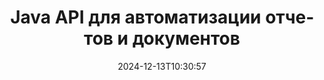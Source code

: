 ---
############################# Static ############################
layout: "landing"
date: 2024-12-13T10:30:57
draft: false

lang: ru
product: "Assembly"
product_tag: "assembly"
platform: "Java"
platform_tag: "java"

############################# Drop-down ############################
supported_platforms:
  items:
    # supported_platforms loop
    - title: ".NET"
      tag: "net"
    # supported_platforms loop
    - title: "Java"
      tag: "java"

############################# Head ############################
head_title: "Java-библиотека для создания, автоматизации документов и отчетности"
head_description: "Java-библиотека для автоматизации создания документов и генерации отчетов. Создавайте документы PDF, Word, Excel, PPTX, HTML и электронные письма с учетом пользовательских шаблонов."

############################# Header ############################
title: "Java API для автоматизации отчетов и документов"
description: "Упрощайте создание отчетов на Java, объединяя данные с шаблонами."
words:
  for: "для"

actions:
  main: "Получите пробную версию через NuGet"
  main_link: "https://releases.groupdocs.com/java/repo/com/groupdocs/groupdocs-assembly/"
  alt: "Лицензирование"
  alt_link: "https://purchase.groupdocs.com/pricing/assembly/java/"
  title: "Готовы начать?"
  description: "Попробуйте функции GroupDocs.Assembly бесплатно или запросите лицензию."

release:
  title: "Версия {0} выпущена"
  notes: "Смотрите, что нового"
  downloads: "Загрузки"

code:
  title: "Генерация диаграммы в DOCX с помощью Java"
  more: "Больше примеров"
  more_link: "https://github.com/groupdocs-assembly/GroupDocs.Assembly-for-Java/"
  install_title : "Maven XML"
  install: |
    <dependency>
      <groupId>com.groupdocs</groupId>
      <artifactId>groupdocs-assembly</artifactId>
      <version>{0}</version>
    </dependency>
  content: |
    ```java {style=abap}
    // Путь к основному шаблону
    String template = "chart_template.docx";

    // Получите данные о продуктивности менеджеров из источника
    DocumentTable data_table = 
        new DocumentTable("Managers.json", 1);

    // Создайте экземпляр DataSourceInfo с данными
    DataSourceInfo data 
        = new DataSourceInfo(data_table, "managers");

    // Установите цвета диаграммы, используя другой DataSourceInfo
    DataSourceInfo design = 
        new DataSourceInfo("red", "color");

    // Заполните шаблон данными и сохраните его на выходе
    DocumentAssembler asm = new DocumentAssembler();
    asm.assembleDocument(template, "result.docx", data, design);
    ```

############################# Overview ############################
overview:
  enable: true
  title: "Обзор GroupDocs.Assembly"
  description: "Java-библиотека, разработанная для автоматизированного создания документов и бесшовной интеграции данных."
  features:
    # feature loop
    - title: "Объединение бизнес-данных в шаблоны с помощью Java"
      content: "Легко создавайте профессиональные отчеты, встраивая данные из JSON, XML или других источников в заранее спроектированные шаблоны с помощью GroupDocs.Assembly for Java."

    # feature loop
    - title: "Работа с встроенными объектами"
      content: "Автоматически заполняйте элементы, такие как таблицы, диаграммы и схемы, в документах, используя данные из внешних источников."

    # feature loop
    - title: "Расширенная настройка"
      content: "GroupDocs.Assembly for Java предлагает гибкие функции, такие как генерация штрих-кодов, получение онлайн-данных через URL и экспорт выходных данных в различных форматах."

############################# Platforms ############################
platforms:
  enable: true
  title: "Платформенная независимость"
  description: "GroupDocs.Assembly for Java хорошо работает с популярными операционными системами, фреймворками разработки и менеджерами пакетов."
  items:
    # platform loop
    - title: "Amazon"
      image: "amazon"
    # platform loop
    - title: "Docker"
      image: "docker"
    # platform loop
    - title: "Azure"
      image: "azure"
    # platform loop
    - title: "Eclipse"
      image: "eclipse"
    # platform loop
    - title: "IntelliJ"
      image: "intellij"
    # platform loop
    - title: "Windows"
      image: "windows"
    # platform loop
    - title: "Linux"
      image: "linux"
    # platform loop
    - title: "Maven"
      image: "maven"

############################# File formats ############################
formats:
  enable: true
  title: "Поддерживаемые форматы файлов"
  description: |
    GroupDocs.Assembly for Java поддерживает широкий диапазон [форматов документов](https://docs.groupdocs.com/assembly/java/supported-document-formats/).
  groups:
    # group loop
    - color: "green"
      content: |
        ### Форматы Microsoft Office
        * **Word:**  DOCX, DOC, DOCM, DOT, DOTX, DOTM, RTF, WordprocessingML
        * **Excel:** XLSX, XLS, XLSM, XLSB, XLTM, XLT, XLTM, XLTX, SpreadsheetML
        * **PowerPoint:** PPT, PPTX, PPTM, PPS, PPSX, PPSM, POTM, POTX
    # group loop
    - color: "blue"
      content: |
        ### Изображения и другие форматы
        * **Портативный:** PDF
        * **Изображения:** SVG, TIFF
        * **Другие офисные форматы:** ODT, OTT, OTS, ODS, ODP, OTP
      # group loop
    - color: "red"
      content: |
        ### Другие форматы
        * **Веб:** HTML, MHTML
        * **Электронные письма:** EML, MSG, EMLX
        * **Другое:** EPUB, MD

############################# Features ############################
features:
  enable: true
  title: "Ключевые возможности GroupDocs.Assembly"
  description: "Создавайте профессиональные документы и отчеты с продвинутой обработкой данных."

  items:
    # feature loop
    - icon: "preview"
      title: "Визуальные элементы данных"
      content: "Добавляйте и форматируйте такие элементы, как диаграммы, таблицы, изображения и списки непосредственно в ваших документах."

    # feature loop
    - icon: "manipulate"
      title: "Трансформация данных"
      content: "Используйте формулы, сортировку и другие инструменты для эффективной организации и представления ваших данных."

    # feature loop
    - icon: "two_pages"
      title: "Поддержка множества форматов"
      content: "Легко работайте с общими типами файлов как для шаблонов, так и для выходных файлов."

    # feature loop
    - icon: "document_settings"
      title: "Расширенное форматирование шаблонов"
      content: "Настраивайте шаблоны с числовыми, алфавитными и другими расширенными параметрами форматирования."

    # feature loop
    - icon: "text"
      title: "Динамическое создание штрих-кодов"
      content: "Быстро создавайте и вставляйте изображения штрих-кодов в документы по мере необходимости."

    # feature loop
    - icon: "add"
      title: "Гибкое форматирование текста"
      content: "Применяйте текстовые преобразования, такие как верхний регистр, нижний регистр, заглавная буква или другие стили в шаблонах."

    # feature loop
    - icon: "manipulate"
      title: "Импорт внешнего содержания"
      content: "Динамически включая содержимое из внешних файлов во время генерации документов."

    # feature loop
    - icon: "convert"
      title: "Экспорт в нескольких форматах"
      content: "Сохраняйте итоговые документы в различных форматах файлов, используя указанные расширения или конфигурации."

    # feature loop
    - icon: "update"
      title: "Динамическое встраивание медиа"
      content: "Вставляйте изображения или другие содержимое, используя данные в формате Base64 во время создания документов."

############################# Code samples ############################
code_samples:
  enable: true
  title: "Примеры кода"
  description: "Изучите пример кода для обычных задач с GroupDocs.Assembly."
  items:
    # code sample loop
    - title: "Создать ненумерованный список в Word"
      content: |
        Узнайте, как добавлять [ненумерованные списки](https://docs.groupdocs.com/assembly/java/bulleted-list-in-word-processing-document/) в документы Word для организованного представления данных. Этот пример показывает, как сгенерировать список в Word с помощью GroupDocs.Assembly.
        {{< landing/code title="Создать ненумерованный список в Word">}}
        ```java {style=abap}
        // Вставьте этот шаблон на страницу документа:
        // Индикаторы производительности менеджеров
        // . <<foreach [in products]>><<[ProductName]>>
        // <</foreach>>

        // Укажите путь к шаблону
        String template = "Bulleted List Template.docx";

        // Установите путь к выходному файлу
        String result = "Result Report.docx"

        // Получите данные менеджеров из источника JSON
        JsonDataSource dataSource = new JsonDataSource("Report data.json");
        DataSourceInfo data = new DataSourceInfo(dataSource, "managers")

        // Сгенерируйте отчет с заполненными данными
        DocumentAssembler assembler = new DocumentAssembler();
        assembler.assembleDocument(template, result, data);
        ```
        {{< /landing/code >}}
    # code sample loop
    - title: "Создание круговых диаграмм в PPTX"
      content: |
        Используйте шаблоны и XML, чтобы добавить [круговые диаграммы](https://docs.groupdocs.com/assembly/java/pie-chart-in-presentation-document/) в ваши презентации. Сделайте ваши отчеты более увлекательными, включая круговые диаграммы для визуализации данных.
        {{< landing/code title="Создание круговых диаграмм в PPTX">}}
        ```java {style=abap}   
        // Добавьте шаблон заголовка диаграммы в презентацию:
        // Доходы клиентов <<foreach [in customers]>> 
        // <<x [CustomerName]>>

        // Также включите шаблон данных диаграммы:
        // Total Order Price<<foreach [in customers]>> 
        // <<x [CustomerName]>>

        // Укажите путь к шаблону диаграммы
        String template = "Pie Chart Template.pptx";

        // Установите путь к выходному файлу
        String result = "Result Report.pptx"

        // Получите данные клиентов из источника XML
        JsonDataSource dataSource = new JsonDataSource("Chart data.xml");
        DataSourceInfo data = new DataSourceInfo(dataSource, "customers")

        // Сгенерируйте диаграмму и сохраните результат
        DocumentAssembler assembler = new DocumentAssembler();
        assembler.assembleDocument(template, result, data);
        ```
        {{< /landing/code >}}

---